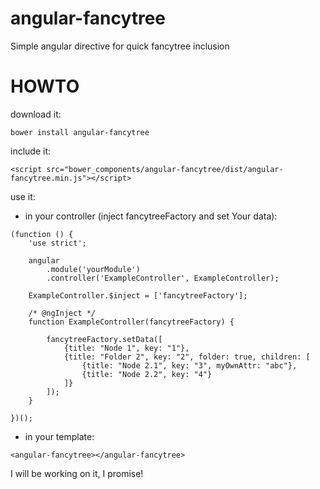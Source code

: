 # angular-fancytree
Simple angular directive for quick fancytree inclusion

# HOWTO

download it:
```
bower install angular-fancytree
```

include it:
```
<script src="bower_components/angular-fancytree/dist/angular-fancytree.min.js"></script>
```

use it:
* in your controller (inject fancytreeFactory and set Your data):
```
(function () {
    'use strict';

    angular
        .module('yourModule')
        .controller('ExampleController', ExampleController);

    ExampleController.$inject = ['fancytreeFactory'];

    /* @ngInject */
    function ExampleController(fancytreeFactory) {

        fancytreeFactory.setData([
            {title: "Node 1", key: "1"},
            {title: "Folder 2", key: "2", folder: true, children: [
                {title: "Node 2.1", key: "3", myOwnAttr: "abc"},
                {title: "Node 2.2", key: "4"}
            ]}
        ]);
    }

})();
```

* in your template:
```
<angular-fancytree></angular-fancytree>
```

I will be working on it, I promise!

